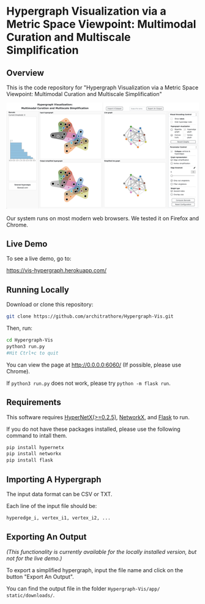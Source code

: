 # Hypergraph Visualization via a Metric Space Viewpoint: Multimodal Curation and Multiscale Simplification

## Overview
This is the code repository for "Hypergraph Visualization via a Metric Space Viewpoint: Multimodal Curation and Multiscale Simplification"

![Screenshot of demo](app/static/assets/interface.png)

Our system runs on most modern web browsers. We tested it on Firefox and Chrome.

## Live Demo
To see a live demo, go to: 

https://vis-hypergraph.herokuapp.com/

## Running Locally
Download or clone this repository:

```bash
git clone https://github.com/architrathore/Hypergraph-Vis.git
```

Then, run:

```bash
cd Hypergraph-Vis
python3 run.py
#Hit Ctrl+c to quit
```

You can view the page at http://0.0.0.0:6060/ (If possible, please use Chrome).

If `python3 run.py` does not work, please try `python -m flask run`.

## Requirements
This software requires [HyperNetX(>=0.2.5)](https://pnnl.github.io/HyperNetX/build/index.html), [NetworkX](https://networkx.github.io/), and [Flask](https://flask.palletsprojects.com/en/1.1.x/) to run.

If you do not have these packages installed, please use the following command to intall them.

```bash
pip install hypernetx
pip install networkx
pip install flask
```

## Importing A Hypergraph

The input data format can be CSV or TXT.

Each line of the input file should be:

```bash
hyperedge_i, vertex_i1, vertex_i2, ...
```

## Exporting An Output
*(This functionality is currently available for the locally installed version, but not for the live demo.)*

To export a simplified hypergraph, input the file name and click on the button "Export An Output". 

You can find the output file in the folder `⁨Hypergraph-Vis⁩/⁨app⁩/⁨static/downloads/`.


